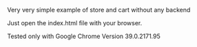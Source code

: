 Very very simple example of store and cart without any backend

Just open the index.html file with your browser.

Tested only with Google Chrome Version 39.0.2171.95
